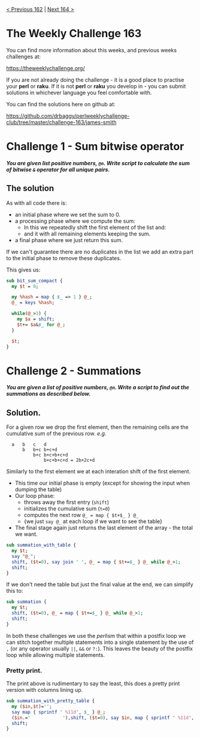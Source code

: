 [< Previous 162](https://github.com/drbaggy/perlweeklychallenge-club/tree/master/challenge-162/james-smith) |
[Next 164 >](https://github.com/drbaggy/perlweeklychallenge-club/tree/master/challenge-164/james-smith)
# The Weekly Challenge 163

You can find more information about this weeks, and previous weeks challenges at:

  https://theweeklychallenge.org/

If you are not already doing the challenge - it is a good place to practise your
**perl** or **raku**. If it is not **perl** or **raku** you develop in - you can
submit solutions in whichever language you feel comfortable with.

You can find the solutions here on github at:

https://github.com/drbaggy/perlweeklychallenge-club/tree/master/challenge-163/james-smith

# Challenge 1 - Sum bitwise operator

***You are given list positive numbers, `@n`. Write script to calculate the sum of bitwise `&` operator for all unique pairs.***

## The solution

As with all code there is:

 * an initial phase where we set the sum to 0.
 * a processing phase where we compute the sum:
   * In this we repeatedly shift the first element of the list and:
   * and it with all remaining elements keeping the sum.
 * a final phase where we just return this sum.

If we can't guarantee there are no duplicates in the list we add an 
extra part to the initial phase to remove these duplicates.

This gives us:

```perl
sub bit_sum_compact {
  my $t = 0;

  my %hash = map { $_ => 1 } @_;
  @_ = keys %hash;

  while(@_>1) {
    my $a = shift;
    $t+= $a&$_ for @_;
  }

  $t;
}

```

# Challenge 2 - Summations

***You are given a list of positive numbers, `@n`. Write a script to find out the summations as described below.***

## Solution.

For a given row we drop the first element, then the remaining cells are the cumulative sum of the previous row. *e.g.*

```
  a   b   c   d
      b   b+c b+c+d
          b+c b+c+b+c+d
              b+c+b+c+d = 2b+2c+d
```

Similarly to the first element we at each interation shift of the first element.

 * This time our initial phase is empty (except for showing the input when dumping the table)
 * Our loop phase:
   * throws away the first entry (`shift`)
   * initializes the cumulative sum (`t=0`)
   * computes the next row `@_ = map { $t+$_ } @_`
   * {we just `say @_` at each loop if we want to see the table}
 * The final stage again just returns the last element of the array - the total we want.

```perl
sub summation_with_table {
  my $t;
  say "@_";
  shift, ($t=0), say join ' ', @_ = map { $t+=$_ } @_ while @_>1;
  shift;
}
```

If we don't need the table but just the final value at the end, we can simplify this to:

```perl
sub summation {
  my $t;
  shift, ($t=0), @_ = map { $t+=$_ } @_ while @_>1;
  shift;
}
```

In both these challenges we use the *perl*ism that within a postfix loop we can stitch together multiple statements into a single statement by the use of `,` (or any operator usually `||`, `&&` or `?:`). This leaves the beauty of the postfix loop while allowing multiple statements.

### Pretty print.

The print above is rudimentary to say the least, this does a pretty print version with columns lining up.

```perl
sub summation_with_pretty_table {
  my ($in,$t)='';
  say map { sprintf ' %11d', $_ } @_;
  ($in.='            '),shift, ($t=0), say $in, map { sprintf ' %11d', $_ } @_ = map { $t+=$_ } @_ while @_>1;
  shift;
}
```


